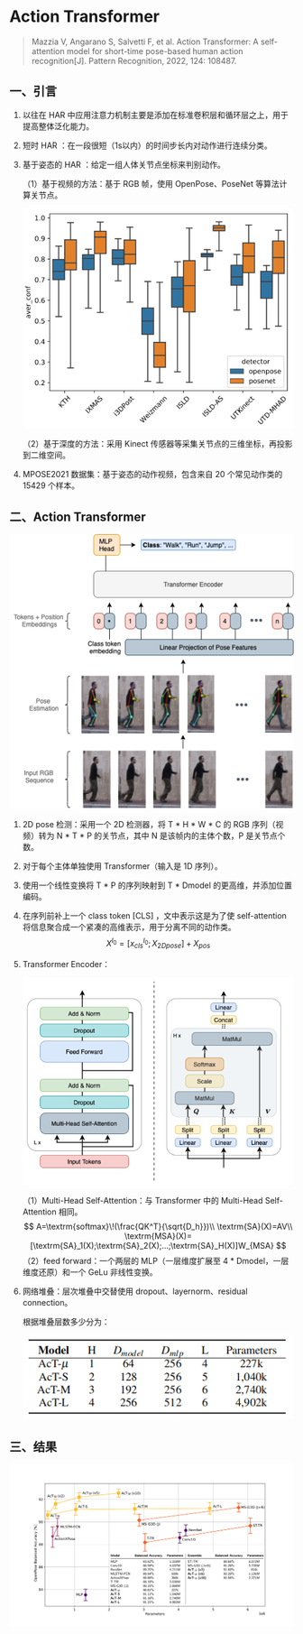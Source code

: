 # Action Transformer

> Mazzia V, Angarano S, Salvetti F, et al. Action Transformer: A self-attention model for short-time pose-based human action recognition[J]. Pattern Recognition, 2022, 124: 108487.

## 一、引言

1. 以往在 HAR 中应用注意力机制主要是添加在标准卷积层和循环层之上，用于提高整体泛化能力。

2. 短时 HAR ：在一段很短（1s以内）的时间步长内对动作进行连续分类。

3. 基于姿态的 HAR ：给定一组人体关节点坐标来判别动作。

   （1）基于视频的方法：基于 RGB 帧，使用 OpenPose、PoseNet 等算法计算关节点。

   ![101](images/101.png)

   （2）基于深度的方法：采用 Kinect 传感器等采集关节点的三维坐标，再投影到二维空间。

4. MPOSE2021 数据集：基于姿态的动作视频，包含来自 20 个常见动作类的 15429 个样本。

## 二、Action Transformer

![100](images/100.png)

1. 2D pose 检测：采用一个 2D 检测器，将 T \* H \* W \* C 的 RGB 序列（视频）转为 N \* T \* P 的关节点，其中 N 是该帧内的主体个数，P 是关节点个数。

2. 对于每个主体单独使用 Transformer（输入是 1D 序列）。

3. 使用一个线性变换将 T \* P 的序列映射到 T \* Dmodel 的更高维，并添加位置编码。

4. 在序列前补上一个 class token [CLS] ，文中表示这是为了使 self-attention 将信息聚合成一个紧凑的高维表示，用于分离不同的动作类。
   $$
   X^{l_0}=[x_{cls}^{l_0};X_{2Dpose}]+X_{pos}
   $$

5. Transformer Encoder：

   ![102](images/102.png)

   （1）Multi-Head Self-Attention：与 Transformer 中的 Multi-Head Self-Attention 相同。
   $$
   A=\textrm{softmax}\!(\frac{QK^T}{\sqrt{D_h}})\\
   \textrm{SA}(X)=AV\\
   \textrm{MSA}(X)=[\textrm{SA}_1(X);\textrm{SA}_2(X);...;\textrm{SA}_H(X)]W_{MSA}
   $$
   （2）feed forward：一个两层的 MLP（一层维度扩展至 4 \* Dmodel，一层维度还原）和一个 GeLu 非线性变换。

6. 网络堆叠：层次堆叠中交替使用 dropout、layernorm、residual connection。

   根据堆叠层数多少分为：

   ![103](images/103.png)

## 三、结果

![104](images/104.png)